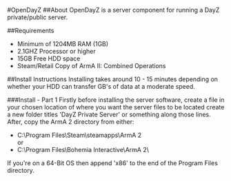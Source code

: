 #OpenDayZ
##About
OpenDayZ is a server component for running a DayZ private/public server.

##Requirements
* Minimum of 1204MB RAM (1GB)
* 2.1GHZ Processor or higher
* 15GB Free HDD space
* Steam/Retail Copy of ArmA II: Combined Operations

##Install Instructions
Installing takes around 10 - 15 minutes depending on whether your HDD can transfer GB's of data at a moderate speed.

###Install - Part 1
Firstly before installing the server software, create a file in your chosen location of where you want the server files to be located create a new folder titles 'DayZ Private Server' or something along those lines. After, copy the ArmA 2 directory from either:

* C:\Program Files\Steam\steamapps\ArmA 2\
  or
* C:\Program Files\Bohemia Interactive\ArmA 2\

If you're on a 64-Bit OS then append 'x86' to the end of the Program Files directory.


